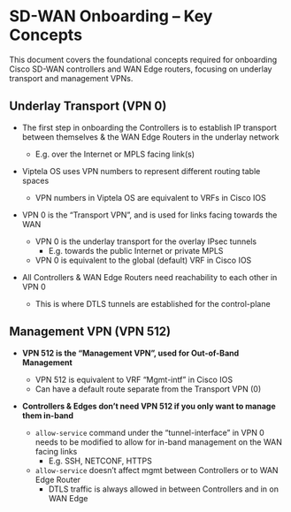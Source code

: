# SD-WAN Onboarding – Key Concepts

This document covers the foundational concepts required for onboarding Cisco SD-WAN controllers and WAN Edge routers, focusing on underlay transport and management VPNs.

## Underlay Transport (VPN 0)

- The first step in onboarding the Controllers is to establish IP transport between themselves & the WAN Edge Routers in the underlay network
  - E.g. over the Internet or MPLS facing link(s)

- Viptela OS uses VPN numbers to represent different routing table spaces
  - VPN numbers in Viptela OS are equivalent to VRFs in Cisco IOS

- VPN 0 is the “Transport VPN”, and is used for links facing towards the WAN
  - VPN 0 is the underlay transport for the overlay IPsec tunnels
    - E.g. towards the public Internet or private MPLS
  - VPN 0 is equivalent to the global (default) VRF in Cisco IOS

- All Controllers & WAN Edge Routers need reachability to each other in VPN 0
  - This is where DTLS tunnels are established for the control-plane

## Management VPN (VPN 512)

- **VPN 512 is the “Management VPN”, used for Out-of-Band Management**
  - VPN 512 is equivalent to VRF “Mgmt-intf” in Cisco IOS
  - Can have a default route separate from the Transport VPN (0)

- **Controllers & Edges don’t need VPN 512 if you only want to manage them in-band**
  - `allow-service` command under the “tunnel-interface” in VPN 0 needs to be modified to allow for in-band management on the WAN facing links
    - E.g. SSH, NETCONF, HTTPS
  - `allow-service` doesn’t affect mgmt between Controllers or to WAN Edge Router
    - DTLS traffic is always allowed in between Controllers and in on WAN Edge
